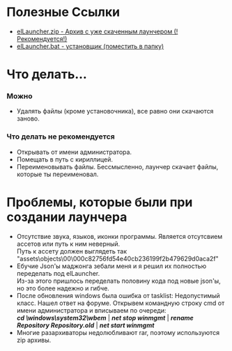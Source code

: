 # Полезные Ссылки
- [elLauncher.zip - Архив с уже скаченным лаунчером (!Рекомендуется!)](https://github.com/Niclic2/elLauncher/releases/download/elLauncher-0.0.2/elLauncher.zip)
- [elLauncher.bat - установщик (поместить в папку)](https://github.com/Niclic2/elLauncher/releases/download/elLauncher-0.0.2/elLauncher.bat)
# Что делать...
### Можно
- Удалять файлы (кроме установочника), все равно они скачаются заново.
### Что делать не рекомендуется
- Открывать от имени администратора.
- Помещать в путь с кириллицей.
- Переименовывать файлы. Бессмысленно, лаунчер скачает файлы, которые ты переименовал.
# Проблемы, которые были при создании лаунчера
- Отсутствие звука, языков, иконки программы. Является отсутсвием ассетов или путь к ним неверный.  
Путь к ассету должен выглядеть так "assets\objects\00\000c82756fd54e40cb236199f2b479629d0aca2f"  
- Ебучие Json'ы маджонга зебали меня и я решил их полностью переделать под elLauncher.  
Из-за этого пришлось переделать половину кода под новые json'ы, но это более надежно и гибче.  
- После обновления windows была ошибка от tasklist: Недопустимый класс. Нашел ответ на форуме.
Открывем командную строку cmd от имени администратора и вписываем по очереди:  
_**cd \windows\system32\wbem**_ | _**net stop winmgmt**_ | _**rename Repository Repository.old**_ | _**net start winmgmt**_  
- Многие разархиваторы недолюбливают rar, поэтому используются zip архивы.
